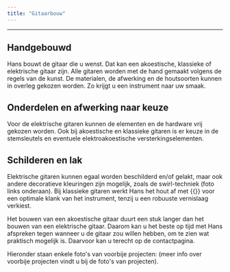 ```yaml
---
title: "Gitaarbouw"
---
```


---

## Handgebouwd

Hans bouwt de gitaar die u wenst. Dat kan een akoestische, klassieke of elektrische gitaar zijn. Alle gitaren worden met de hand gemaakt volgens de regels van de kunst. De materialen, de afwerking en de houtsoorten kunnen in overleg gekozen worden. Zo krijgt u een instrument naar uw smaak.

## Onderdelen en afwerking naar keuze

Voor de elektrische gitaren kunnen de elementen en de hardware vrij gekozen worden. Ook bij akoestische en klassieke gitaren is er keuze in de stemsleutels en eventuele elektroakoestische versterkingselementen.

## Schilderen en lak

Elektrische gitaren kunnen egaal worden beschilderd en/of gelakt, maar ook andere decoratieve kleuringen zijn mogelijk, zoals de swirl-techniek (foto links onderaan). Bij klassieke gitaren werkt Hans het hout af met {{<extlink text="politoer" href="https://nl.wikipedia.org/wiki/Politoer" icon="fa fa-external-link">}} voor een optimale klank van het instrument, tenzij u een robuuste vernislaag verkiest.

Het bouwen van een akoestische gitaar duurt een stuk langer dan het bouwen van een elektrische gitaar. Daarom kan u het beste op tijd met Hans afspreken tegen wanneer u de gitaar zou willen hebben, om te zien wat praktisch mogelijk is. Daarvoor kan u terecht op de contactpagina.

Hieronder staan enkele foto's van voorbije projecten: (meer info over voorbije projecten vindt u bij de foto's van projecten).

